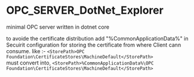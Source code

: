 # OPC_SERVER_DotNet_Explorer
minimal OPC server written in dotnet core


to avoide the certificate distribution add "%CommonApplicationData%\" in Secuirit configuration for storing the certificate from where Client cann consume.
like :-  ```<StorePath>OPC Foundation\CertificateStores\MachineDefault</StorePath>```   
must convert into,
                                    ```<StorePath>%CommonApplicationData%\OPC Foundation\CertificateStores\MachineDefault</StorePath>```

